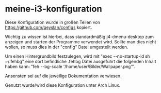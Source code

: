 meine-i3-konfiguration
======================

Diese Konfiguration wurde in großen Teilen von https://github.com/geyslan/configs kopiert.

Wichtig zu wissen ist hierbei, dass standardmäßig j4-dmenu-desktop zum anzeigen und starten der Programme verwendet wird.
Sollte man dies nicht wollen, so muss dies in der "config" Datei umgestellt werden.

Um einen Hintergrundbild festzulegen, wird mit
"exec --no-startup-id sh ~/.fehbg"
eine dort befindliche .fehbg Datei ausgeführt die folgenden Inhalt haben kann:
"feh --bg-scale '/home/user/Bilder/Wallpaper.png'".

Ansonsten sei auf die jeweilige Dokumentation verwiesen.

Genutzt wurde/wird diese Konfiguration unter Arch Linux.
